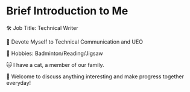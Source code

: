 # Brief Introduction to Me

🛠 Job Title: Technical Writer

💪 Devote Myself to Technical Communication and UEO

🏸 Hobbies: Badminton/Reading/Jigsaw

🐱 I have a cat, a member of our family.

👏 Welcome to discuss anything interesting and make progress together everyday!
